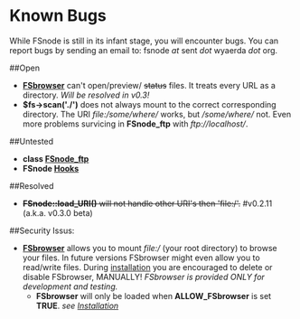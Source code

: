 Known Bugs
==========
While FSnode is still in its infant stage, you will encounter bugs. You can report bugs by sending an email to: fsnode *at* sent *dot* wyaerda *dot* org.

##Open
- **[FSbrowser](https://github.com/sentfanwyaerda/FSnode/blob/master/manual/FSbrowser.md)** can't open/preview/ ~~status~~ files. It treats every URL as a directory. *Will be resolved in v0.3!*
- **$fs->scan('./')** does not always mount to the correct corresponding directory. The URI *file:/some/where/* works, but */some/where/* not. Even more problems survicing in **FSnode_ftp** with *ftp://localhost/*.

##Untested
- **class [FSnode_ftp](https://github.com/sentfanwyaerda/FSnode/blob/master/manual/FSnode_ftp.md)**
- **FSnode [Hooks](https://github.com/sentfanwyaerda/FSnode/blob/master/manual/Hooks.md)**

##Resolved
- ~~**FSnode::load_URI()** will not handle other URI's then 'file:/'.~~ #v0.2.11 (a.k.a. v0.3.0 beta)

##Security Issus:
- **[FSbrowser](https://github.com/sentfanwyaerda/FSnode/blob/master/manual/FSbrowser.md)** allows you to mount *file:/* (your root directory) to browse your files. In future versions FSbrowser might even allow you to read/write files. During [installation](https://github.com/sentfanwyaerda/FSnode/blob/master/manual/Installation.md) you are encouraged to delete or disable FSbrowser, MANUALLY! *FSbrowser is provided ONLY for development and testing.*
	- **FSbrowser** will only be loaded when **ALLOW_FSbrowser** is set **TRUE**. *see [Installation](https://github.com/sentfanwyaerda/FSnode/blob/master/manual/Installation.md)*